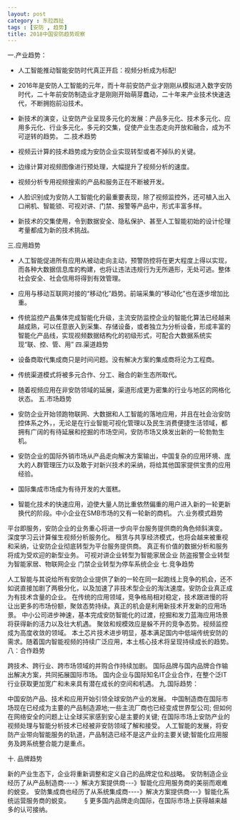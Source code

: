 ```yaml
---
layout: post
category : 东拉西扯
tags : [安防 , 趋势]
title: 2018中国安防趋势观察
---
```


一.产业趋势：

* 人工智能推动智能安防时代真正开启：视频分析成为标配!
* 2016年是安防人工智能的元年，而十年前安防产业才刚刚从模拟进入数字安防时代，二十年前安防制造业才是刚刚开始萌芽蠢动，二十年来产业技术快速迭代，不断拥抱前沿技术。
* 新技术的演变，让安防产业呈现多元化的发展：产品多元化、技术多元化、应用多元化、行业多元化，多元的交集，促使产业生态走向开放和融合，成为不可逆转的趋势。
二.技术趋势

* 视频云计算的技术趋势成为安防企业实现转型或者不掉队的关键。
* 边缘计算对视频图像进行预处理，大幅提升了视频分析的速度。
* 视频分析专用视频搜索的产品和服务正在不断被开发。
* 人脸识别成为安防人工智能化的最重要表现，除了视频监控外，还可植入出入口闸机、智能锁、可视对讲、门禁、报警等产品中，形式丰富多样。
* 新技术的交集使用，令到数据安全、隐私保护、甚至人工智能初始的设计伦理考量都成为新的技术挑战。
 

三.应用趋势

* 人工智能促进所有应用从被动走向主动，预警防控将在更大程度上得以实现，而各种大数据信息库的构建，也将让违法违规行为无所遁形，无处可逃。整体社会安全、社会信用将得到有效管理。
* 应用与移动互联网对接的“移动化”趋势。前端采集的“移动化”也在逐步增加比重。
* 传统监控产品集体完成智能化升级，主流安防监控企业的智能化算法已经越来越成熟，可以任意嵌入到采集、存储设备，或者独立为分析设备，形成丰富的智能化产品线，实现视频数据结构化的初级形式，可配合大数据系统实现“联、控、管、用”
四.渠道趋势

* 设备商取代集成商只是时间问题。没有解决方案的集成商将沦为工程商。
* 传统渠道模式将被多元合作、分工、融合的新生态所取代。
* 随着视频应用在非安防领域的延展，渠道形成更为密集的行业与地区的网格化状态。
五.市场趋势

* 安防企业开始领跑物联网、大数据和人工智能的落地应用，并且在社会治安防控体系之外，，无论是在行业智能可视化管理以及民生消费便捷生活领域，都拥有广阔的有待延展和挖掘的市场空间，安防市场又焕发出新的一轮勃勃生机。
* 安防企业的国际外销市场从产品走向解决方案输出，中国复杂的应用环境、庞大的人群管理压力以及敢于对新兴技术的采纳，将给其他国家提供宝贵的应用经验。
* 国际集成市场成为有待开发的大蛋糕。
* 智能化技术的快速应用，迫使大量人防比重依然偏重的用户进入新的一轮更新换代的阶段。中小企业在SMB市场的又有一轮新的商机。
六.业务模式趋势

平台即服务，安防企业的业务重心将进一步向平台服务提供商的角色倾斜演变。
深度学习云计算催生视频分析服务化。
租赁与共享经济模式，也将会越来被重视和采纳，让安防企业彻底转型为平台服务提供商。
真正有价值的数据分析和服务将成为受欢迎的新型业务。
可视对讲企业转型为智能家居企业
防盗报警企业转型为智能家居、物联网企业
门禁企业转型为停车系统企业
七.竞争趋势

人工智能与其说给所有安防企业提供了新的一轮在同一起跑线上竞争的机会，还不如说直接加剧了两极分化，以及加速了非技术型企业的淘汰速度。安防企业真正成为有技术含量的企业。
在传统的应用领域，竞争格局相对稳定，技术跟进慢的将让出更多的市场份额，聚敛态势持续。真正的机会是利用新技术开发新的应用场景。
中小公司进步神速，基本完成安防智能化的过渡，挖掘和发力蓝海应用场景将获得新的活力以及壮大机遇。
聚敛和规模效应是躲不开的竞争态势。视频监控成为高度收敛的领域。
本土芯片技术进步明显，基本满足国内中低端传统安防的需求。随着国内智能视频的持续广泛应用，本土核心技术将呈现持续成长的趋势。
八：合作趋势

跨技术、跨行业、跨市场领域的并购合作持续加剧。
国际品牌与国内品牌合作输出解决方案，共同拓展国际市场。
国内企业与国际知名IT企业合作，在整个泛IT行业获取更加宽广和未来具有潜在成长的空间和机遇。
九.国际趋势：

中国安防产品、技术和应用开始引领全球安防产业的发展。
中国制造商在国际市场现在已经成为主要的产品制造源地;一些主流厂商也已经变成世界型公司; 但如何在网络安全的问题上让全球买家感到安心是主要的关键;
在国际市场上安防产业的视频处理与智能分析技术已经被非安防领域了解和接受。
人工智能的发展，将安防产业带向智能服务的轨道，产品制造已经不是这产业的主要关键;智能化应用服务及跨系统整合能力是重点。

十. 品牌趋势

新的产业生态下，企业将重新调整和定义自己的品牌定位和战略。
安防制造企业经历了从产品制造商----》解决方案提供商---》智能化应用服务商的美丽而艰难的蜕变。
安防集成商也经历了从系统集成商----》解决方案提供商---》智能化系统运营服务商的蜕变。 　　§
更多国内品牌走向国际，在国际市场上获得越来越多的认可接纳。
